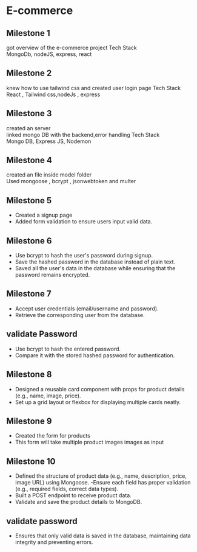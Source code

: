 # E-commerce   
## Milestone 1   
got overview of the e-commerce project Tech Stack   
MongoDb, nodeJS, express, react   
## Milestone 2   
knew how to use tailwind css and created user login page Tech Stack   
React , Tailwind css,nodeJs , express   
## Milestone 3   
created an server   
linked mongo DB with the backend,error handling Tech Stack   
Mongo DB, Express JS, Nodemon   
## Milestone 4   
created an file inside model folder   
Used mongoose , bcrypt , jsonwebtoken and multer   

## Milestone 5
- Created a signup page
- Added form validation to ensure users input valid data.

## Milestone 6  
- Use bcrypt to hash the user's password during signup. 
- Save the hashed password in the database instead of plain text.
- Saved all the user's data in the database while ensuring that the password remains encrypted.

## Milestone 7 
- Accept user credentials (email/username and password).  
- Retrieve the corresponding user from the database.

## validate Password 
- Use bcrypt to hash the entered password.
- Compare it with the stored hashed password for authentication.

## Milestone 8 
- Designed a reusable card component with props for product details (e.g., name, image, price).
- Set up a grid layout or flexbox for displaying multiple cards neatly.

## Milestone 9 
- Created the form for products
- This form will take multiple product images images as input

## Milestone 10
- Defined the structure of product data (e.g., name, description, price, image URL) using Mongoose. -Ensure each field has proper validation (e.g., required fields, correct data types).
- Built a POST endpoint to receive product data.
- Validate and save the product details to MongoDB.

## validate password 
- Ensures that only valid data is saved in the database, maintaining data integrity and preventing errors.
